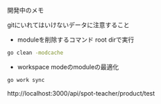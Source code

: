 開発中のメモ　

gitにいれてはいけないデータに注意すること


- moduleを削除するコマンド
root dirで実行
```bash
go clean -modcache
```

- workspace modeのmoduleの最適化
```bash
go work sync
```


http://localhost:3000/api/spot-teacher/product/test
